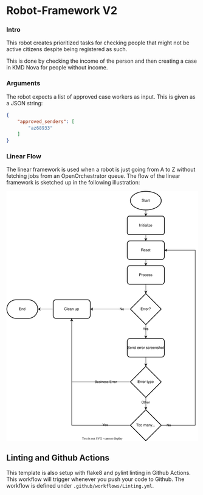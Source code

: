 # Robot-Framework V2

### Intro

This robot creates prioritized tasks for checking people that might not be active citizens despite being registered as such.

This is done by checking the income of the person and then creating a case in KMD Nova for people without income.

### Arguments

The robot expects a list of approved case workers as input. This is given as a JSON string:

```json
{
    "approved_senders": [
        "az68933"
    ]
}
```

### Linear Flow

The linear framework is used when a robot is just going from A to Z without fetching jobs from an
OpenOrchestrator queue.
The flow of the linear framework is sketched up in the following illustration:

![Linear Flow diagram](Robot-Framework.svg)


## Linting and Github Actions

This template is also setup with flake8 and pylint linting in Github Actions.
This workflow will trigger whenever you push your code to Github.
The workflow is defined under `.github/workflows/Linting.yml`.

